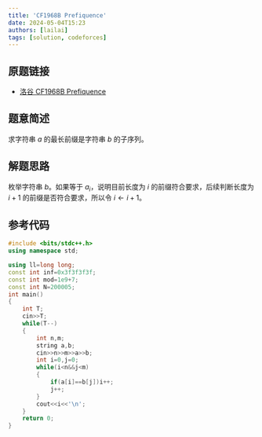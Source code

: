 ```yaml
---
title: 'CF1968B Prefiquence'
date: 2024-05-04T15:23
authors: [lailai]
tags: [solution, codeforces]
---
```


## 原题链接

- [洛谷 CF1968B Prefiquence](https://www.luogu.com.cn/problem/CF1968B)

<!-- truncate -->

## 题意简述

求字符串 $a$ 的最长前缀是字符串 $b$ 的子序列。

## 解题思路

枚举字符串 $b$。如果等于 $a_i$，说明目前长度为 $i$ 的前缀符合要求，后续判断长度为 $i+1$ 的前缀是否符合要求，所以令 $i\gets i+1$。

## 参考代码

```cpp
#include <bits/stdc++.h>
using namespace std;

using ll=long long;
const int inf=0x3f3f3f3f;
const int mod=1e9+7;
const int N=200005;
int main()
{
	int T;
	cin>>T;
	while(T--)
	{
		int n,m;
		string a,b;
		cin>>n>>m>>a>>b;
		int i=0,j=0;
		while(i<n&&j<m)
		{
		    if(a[i]==b[j])i++;
		    j++;
		}
		cout<<i<<'\n';
	}
	return 0;
}
```
